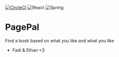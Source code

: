 [![CircleCI](https://dl.circleci.com/status-badge/img/circleci/LdoPeHBKrFZZWY3hH9rvBc/5E1EvJXUJdRXRCG2mbqXkP/tree/main.svg?style=svg)](https://dl.circleci.com/status-badge/redirect/circleci/LdoPeHBKrFZZWY3hH9rvBc/5E1EvJXUJdRXRCG2mbqXkP/tree/main)
![React](https://img.shields.io/badge/react-%2320232a.svg?style=for-the-badge&logo=react&logoColor=%2361DAFB)
![Spring](https://img.shields.io/badge/spring-%236DB33F.svg?style=for-the-badge&logo=spring&logoColor=white)
# PagePal
Find a book based on what you like and what you like
- Fadi & Ethan <3
